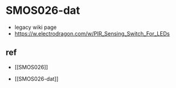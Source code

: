 
# SMOS026-dat

- legacy wiki page 
- https://w.electrodragon.com/w/PIR_Sensing_Switch_For_LEDs


## ref 

- [[SMOS026]]

- [[SMOS026-dat]]